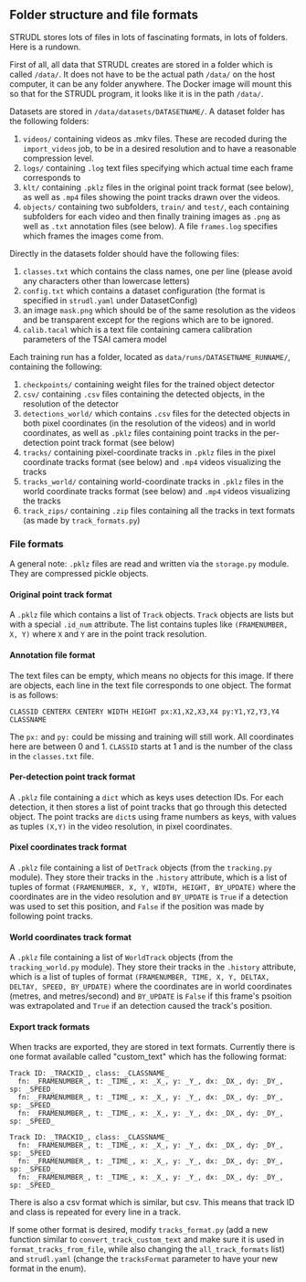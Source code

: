 ## Folder structure and file formats

STRUDL stores lots of files in lots of fascinating formats, in lots of folders. Here is a rundown.

First of all, all data that STRUDL creates are stored in a folder which is called `/data/`. It does not have to be the actual path `/data/` on the host computer, it can be any folder anywhere. The Docker image will mount this so that for the STRUDL program, it looks like it is in the path `/data/`.

Datasets are stored in `/data/datasets/DATASETNAME/`. A dataset folder has the following folders:

1. `videos/` containing videos as .mkv files. These are recoded during the `import_videos` job, to be in a desired resolution and to have a reasonable compression level.
1. `logs/` containing `.log` text files specifying which actual time each frame corresponds to
1. `klt/` containing `.pklz` files in the original point track format (see below), as well as `.mp4` files showing the point tracks drawn over the videos.
1. `objects/` containing two subfolders, `train/` and `test/`, each containing subfolders for each video and then finally training images as `.png` as well as `.txt` annotation files (see below). A file `frames.log` specifies which frames the images come from.

Directly in the datasets folder should have the following files:

1. `classes.txt` which contains the class names, one per line (please avoid any characters other than lowercase letters)
1. `config.txt` which contains a dataset configuration (the format is specified in `strudl.yaml` under DatasetConfig)
1. an image `mask.png` which should be of the same resolution as the videos and be transparent except for the regions which are to be ignored.
1. `calib.tacal` which is a text file containing camera calibration parameters of the TSAI camera model

Each training run has a folder, located as `data/runs/DATASETNAME_RUNNAME/`, containing the following:

1. `checkpoints/` containing weight files for the trained object detector
1. `csv/` containing `.csv` files containing the detected objects, in the resolution of the detector
1. `detections_world/` which contains `.csv` files for the detected objects in both pixel coordinates (in the resolution of the videos) and in world coordinates, as well as `.pklz` files containing point tracks in the per-detection point track format (see below)
1. `tracks/` containing pixel-coordinate tracks in `.pklz` files in the pixel coordinate tracks format (see below) and `.mp4` videos visualizing the tracks
1. `tracks_world/` containing world-coordinate tracks in `.pklz` files in the world coordinate tracks format (see below) and `.mp4` videos visualizing the tracks
1. `track_zips/` containing `.zip` files containing all the tracks in text formats (as made by `track_formats.py`)

### File formats

A general note: `.pklz` files are read and written via the `storage.py` module. They are compressed pickle objects.

#### Original point track format

A `.pklz` file which contains a list of `Track` objects. `Track` objects are lists but with a special `.id_num` attribute. The list contains tuples like `(FRAMENUMBER, X, Y)` where `X` and `Y` are in the point track resolution.

#### Annotation file format

The text files can be empty, which means no objects for this image. If there are objects, each line in the text file corresponds to one object. The format is as follows:

`CLASSID CENTERX CENTERY WIDTH HEIGHT px:X1,X2,X3,X4 py:Y1,Y2,Y3,Y4 CLASSNAME`

The `px:` and `py:` could be missing and training will still work. All coordinates here are between 0 and 1. `CLASSID` starts at 1 and is the number of the class in the `classes.txt` file.

#### Per-detection point track format

A `.pklz` file containing a `dict` which as keys uses detection IDs. For each detection, it then stores a list of point tracks that go through this detected object. The point tracks are `dict`s using frame numbers as keys, with values as tuples `(X,Y)` in the video resolution, in pixel coordinates.

#### Pixel coordinates track format

A `.pklz` file containing a list of `DetTrack` objects (from the `tracking.py` module). They store their tracks in the `.history` attribute, which is a list of tuples of format `(FRAMENUMBER, X, Y, WIDTH, HEIGHT, BY_UPDATE)` where the coordinates are in the video resolution and `BY_UPDATE` is `True` if a detection was used to set this position, and `False` if the position was made by following point tracks.

#### World coordinates track format

A `.pklz` file containing a list of `WorldTrack` objects (from the `tracking_world.py` module). They store their tracks in the `.history` attribute, which is a list of tuples of format `(FRAMENUMBER, TIME, X, Y, DELTAX, DELTAY, SPEED, BY_UPDATE)` where the coordinates are in world coordinates (metres, and metres/second) and `BY_UPDATE` is `False` if this frame's psoition was extrapolated and `True` if an detection caused the track's position.

#### Export track formats

When tracks are exported, they are stored in text formats. Currently there is one format available called "custom_text" which has the following format:

```
Track ID: _TRACKID_, class: _CLASSNAME_
  fn: _FRAMENUMBER_, t: _TIME_, x: _X_, y: _Y_, dx: _DX_, dy: _DY_, sp: _SPEED_ 
  fn: _FRAMENUMBER_, t: _TIME_, x: _X_, y: _Y_, dx: _DX_, dy: _DY_, sp: _SPEED_
  fn: _FRAMENUMBER_, t: _TIME_, x: _X_, y: _Y_, dx: _DX_, dy: _DY_, sp: _SPEED_
  
Track ID: _TRACKID_, class: _CLASSNAME_
  fn: _FRAMENUMBER_, t: _TIME_, x: _X_, y: _Y_, dx: _DX_, dy: _DY_, sp: _SPEED_ 
  fn: _FRAMENUMBER_, t: _TIME_, x: _X_, y: _Y_, dx: _DX_, dy: _DY_, sp: _SPEED_
  fn: _FRAMENUMBER_, t: _TIME_, x: _X_, y: _Y_, dx: _DX_, dy: _DY_, sp: _SPEED_
```

There is also a csv format which is similar, but csv. This means that track ID and class is repeated for every line in a track.

If some other format is desired, modify `tracks_format.py` (add a new function similar to `convert_track_custom_text` and make sure it is used in `format_tracks_from_file`, while also changing the `all_track_formats` list) and `strudl.yaml` (change the `tracksFormat` parameter to have your new format in the enum).
